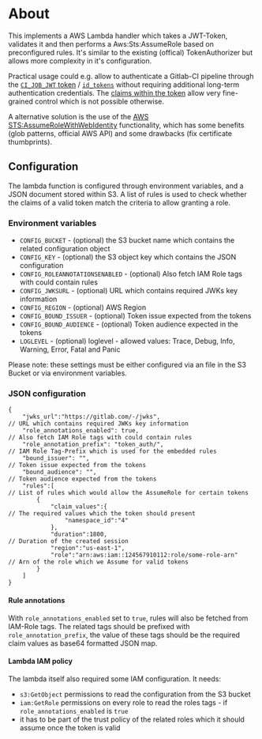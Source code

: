 
# About

This implements a AWS Lambda handler which takes a JWT-Token, validates it and then performs a Aws:Sts:AssumeRole based on preconfigured rules. It's similar to the existing (offical) TokenAuthorizer but allows more complexity in it's configuration.

Practical usage could e.g. allow to authenticate a Gitlab-CI pipeline through the [`CI_JOB_JWT` token](https://docs.gitlab.com/ee/ci/secrets/index.html) / [`id_tokens`](https://docs.gitlab.com/ee/ci/yaml/index.html#id_tokens) without requiring additional long-term authentication credentials. The [claims within the token](https://docs.gitlab.com/ee/ci/examples/authenticating-with-hashicorp-vault/#how-it-works) allow very fine-grained control which is not possible otherwise.

A alternative solution is the use of the [AWS STS:AssumeRoleWithWebIdentity](https://docs.aws.amazon.com/IAM/latest/UserGuide/id_roles_create_for-idp_oidc.html)  functionality, which has some benefits (glob patterns, official AWS API) and some drawbacks (fix certificate thumbprints).

## Configuration

The lambda function is configured through environment variables, and a JSON document stored within S3. A list of rules is used to check whether the claims of a valid token match the criteria to allow granting a role.

### Environment variables

* `CONFIG_BUCKET` - (optional) the S3 bucket name which contains the related configuration object
* `CONFIG_KEY` - (optional) the S3 object key which contains the JSON configuration
* `CONFIG_ROLEANNOTATIONSENABLED` - (optional) Also fetch IAM Role tags with could contain rules
* `CONFIG_JWKSURL` - (optional) URL which contains required JWKs key information
* `CONFIG_REGION` - (optional) AWS Region
* `CONFIG_BOUND_ISSUER` - (optional) Token issue expected from the tokens 
* `CONFIG_BOUND_AUDIENCE` - (optional) Token audience expected in the tokens
* `LOGLEVEL` - (optional) loglevel - allowed values: Trace, Debug, Info, Warning, Error, Fatal and Panic

Please note: these settings must be either configured via an file in the S3 Bucket or via environment variables.

### JSON configuration

```
{
    "jwks_url":"https://gitlab.com/-/jwks",                          // URL which contains required JWKs key information
    "role_annotations_enabled": true,                                // Also fetch IAM Role tags with could contain rules
    "role_annotation_prefix": "token_auth/",                         // IAM Role Tag-Prefix which is used for the embedded rules
    "bound_issuer": "",                                              // Token issue expected from the tokens
    "bound_audience": "",                                            // Token audience expected from the tokens
    "rules":[                                                        // List of rules which would allow the AssumeRole for certain tokens
        {
            "claim_values":{                                         // The required values which the token should present
                "namespace_id":"4"
            },
            "duration":1800,                                         // Duration of the created session
            "region":"us-east-1",
            "role":"arn:aws:iam::124567910112:role/some-role-arn"    // Arn of the role which we Assume for valid tokens
        }
    ]
}
```

#### Rule annotations

With `role_annotations_enabled` set to `true`, rules will also be fetched from IAM-Role tags. The related tags should be prefixed with `role_annotation_prefix`, the value of these tags should be the required claim values as base64 formatted JSON map.

#### Lambda IAM policy

The lambda itself also required some IAM configuration. It needs:

* `s3:GetObject` permissions to read the configuration from the S3 bucket
* `iam:GetRole` permissions on every role to read the roles tags - if `role_annotations_enabled` is `true`
* it has to be part of the trust policy of the related roles which it should assume once the token is valid
